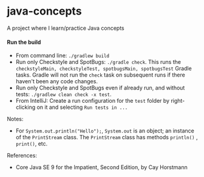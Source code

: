 # java-concepts
A project where I learn/practice Java concepts

#### Run the build
- From command line: `./gradlew build`
- Run only Checkstyle and SpotBugs: `./gradle check`.  This runs the `checkstyleMain, checkstyleTest, spotbugsMain, spotbugsTest` Gradle tasks. Gradle will not run the `check` task on subsequent runs if there haven't been any code changes.
- Run only Checkstyle and SpotBugs even if already run, and without tests: `./gradlew clean check -x test`.
- From IntelliJ: Create a run configuration for the `test` folder by right-clicking on it and selecting `Run tests in ...`

Notes:
- For `System.out.println("Hello");`, `System.out` is an object; an instance of the `PrintStream` class. The `PrintStream` class has methods `println()` , `print()`, etc.

References:
- Core Java SE 9 for the Impatient, Second Edition, by Cay Horstmann
